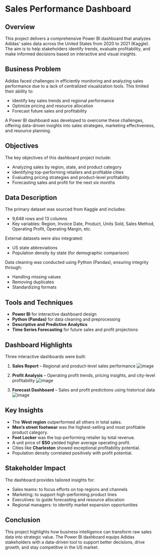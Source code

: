 # Sales Performance Dashboard

## Overview

This project delivers a comprehensive Power BI dashboard that analyzes Adidas' sales data across the United States from 2020 to 2021 (Kaggle). The aim is to help stakeholders identify trends, evaluate profitability, and make informed decisions based on interactive and visual insights.

## Business Problem

Adidas faced challenges in efficiently monitoring and analyzing sales performance due to a lack of centralized visualization tools. This limited their ability to:
- Identify key sales trends and regional performance
- Optimize pricing and resource allocation
- Forecast future sales and profitability

A Power BI dashboard was developed to overcome these challenges, offering data-driven insights into sales strategies, marketing effectiveness, and resource planning.

## Objectives

The key objectives of this dashboard project include:
- Analyzing sales by region, state, and product category
- Identifying top-performing retailers and profitable cities
- Evaluating pricing strategies and product-level profitability
- Forecasting sales and profit for the next six months

## Data Description

The primary dataset was sourced from Kaggle and includes:
- 9,648 rows and 13 columns
- Key variables: Region, Invoice Date, Product, Units Sold, Sales Method, Operating Profit, Operating Margin, etc.

External datasets were also integrated:
- US state abbreviations
- Population density by state (for demographic comparison)

Data cleaning was conducted using Python (Pandas), ensuring integrity through:
- Handling missing values
- Removing duplicates
- Standardizing formats

## Tools and Techniques

- **Power BI** for interactive dashboard design
- **Python (Pandas)** for data cleaning and preprocessing
- **Descriptive and Predictive Analytics**
- **Time Series Forecasting** for future sales and profit projections

## Dashboard Highlights

Three interactive dashboards were built:
1. **Sales Report** – Regional and product-level sales performance
   ![image](https://github.com/user-attachments/assets/0f16d42e-3a73-44e6-a30f-a9f02ccfb937)

2. **Profit Analysis** – Operating profit trends, pricing insights, and city-level profitability
   ![image](https://github.com/user-attachments/assets/de3eb67b-8cf3-4299-b591-9f217fa45105)

3. **Forecast Dashboard** – Sales and profit predictions using historical data
   ![image](https://github.com/user-attachments/assets/3c1845a4-ccbf-4b0c-8478-cc98b9108ba0)

## Key Insights

- The **West region** outperformed all others in total sales.
- **Men’s street footwear** was the highest-selling and most profitable product category.
- **Foot Locker** was the top-performing retailer by total revenue.
- A unit price of **$50** yielded higher average operating profit.
- Cities like **Charleston** showed exceptional profitability potential.
- Population density correlated positively with profit potential.

## Stakeholder Impact

The dashboard provides tailored insights for:
- Sales teams: to focus efforts on top regions and channels
- Marketing: to support high-performing product lines
- Executives: to guide forecasting and resource allocation
- Regional managers: to identify market expansion opportunities

## Conclusion

This project highlights how business intelligence can transform raw sales data into strategic value. The Power BI dashboard equips Adidas stakeholders with a data-driven tool to support better decisions, drive growth, and stay competitive in the US market.
